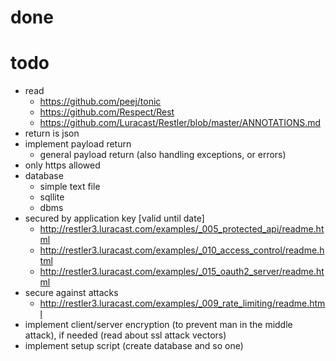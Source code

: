# done

# todo

* read
    * https://github.com/peej/tonic
    * https://github.com/Respect/Rest
    * https://github.com/Luracast/Restler/blob/master/ANNOTATIONS.md
* return is json
* implement payload return
    * general payload return (also handling exceptions, or errors)
* only https allowed
* database
    * simple text file
    * sqllite
    * dbms
* secured by application key [valid until date]
    * http://restler3.luracast.com/examples/_005_protected_api/readme.html
    * http://restler3.luracast.com/examples/_010_access_control/readme.html
    * http://restler3.luracast.com/examples/_015_oauth2_server/readme.html
* secure against attacks
    * http://restler3.luracast.com/examples/_009_rate_limiting/readme.html
* implement client/server encryption (to prevent man in the middle attack), if needed (read about ssl attack vectors)
* implement setup script (create database and so one)

